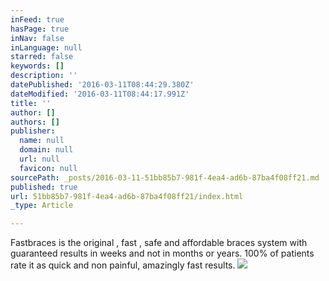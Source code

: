 ```yaml
---
inFeed: true
hasPage: true
inNav: false
inLanguage: null
starred: false
keywords: []
description: ''
datePublished: '2016-03-11T08:44:29.380Z'
dateModified: '2016-03-11T08:44:17.991Z'
title: ''
author: []
authors: []
publisher:
  name: null
  domain: null
  url: null
  favicon: null
sourcePath: _posts/2016-03-11-51bb85b7-981f-4ea4-ad6b-87ba4f08ff21.md
published: true
url: 51bb85b7-981f-4ea4-ad6b-87ba4f08ff21/index.html
_type: Article

---
```

Fastbraces is the original , fast , safe and affordable braces system with guaranteed results in weeks and not in months or years. 100% of patients rate it as quick and non painful, amazingly fast results.
![](https://the-grid-user-content.s3-us-west-2.amazonaws.com/ac1f3a0c-4e99-4b3f-a5de-04cf60b7bf80.png)